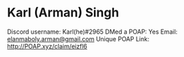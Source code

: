 # Karl (Arman) Singh

Discord username: Karl(he)#2965
DMed a POAP: Yes
Email: elanmaboly.arman@gmail.com
Unique POAP Link: http://POAP.xyz/claim/eizfl6